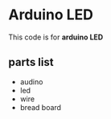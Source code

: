 # Arduino LED 
This code is for **arduino LED**

## parts list

* audino
* led
* wire
* bread board
